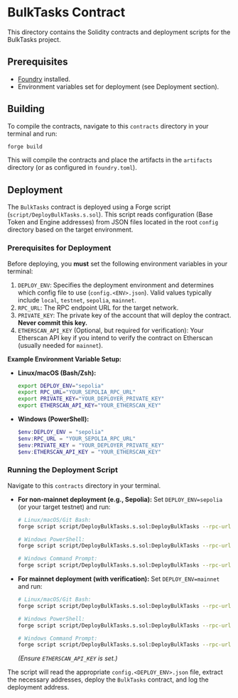# BulkTasks Contract

This directory contains the Solidity contracts and deployment scripts for the BulkTasks project.

## Prerequisites

- [Foundry](https://getfoundry.sh/) installed.
- Environment variables set for deployment (see Deployment section).

## Building

To compile the contracts, navigate to this `contracts` directory in your terminal and run:

```bash
forge build
```

This will compile the contracts and place the artifacts in the `artifacts` directory (or as configured in `foundry.toml`).

## Deployment

The `BulkTasks` contract is deployed using a Forge script (`script/DeployBulkTasks.s.sol`). This script reads configuration (Base Token and Engine addresses) from JSON files located in the root `config` directory based on the target environment.

### Prerequisites for Deployment

Before deploying, you **must** set the following environment variables in your terminal:

1.  `DEPLOY_ENV`: Specifies the deployment environment and determines which config file to use (`config.<ENV>.json`). Valid values typically include `local`, `testnet`, `sepolia`, `mainnet`.
2.  `RPC_URL`: The RPC endpoint URL for the target network.
3.  `PRIVATE_KEY`: The private key of the account that will deploy the contract. **Never commit this key.**
4.  `ETHERSCAN_API_KEY` (Optional, but required for verification): Your Etherscan API key if you intend to verify the contract on Etherscan (usually needed for `mainnet`).

**Example Environment Variable Setup:**

*   **Linux/macOS (Bash/Zsh):**
    ```bash
    export DEPLOY_ENV="sepolia"
    export RPC_URL="YOUR_SEPOLIA_RPC_URL"
    export PRIVATE_KEY="YOUR_DEPLOYER_PRIVATE_KEY"
    export ETHERSCAN_API_KEY="YOUR_ETHERSCAN_KEY"
    ```
*   **Windows (PowerShell):**
    ```powershell
    $env:DEPLOY_ENV = "sepolia"
    $env:RPC_URL = "YOUR_SEPOLIA_RPC_URL"
    $env:PRIVATE_KEY = "YOUR_DEPLOYER_PRIVATE_KEY"
    $env:ETHERSCAN_API_KEY = "YOUR_ETHERSCAN_KEY"
    ```

### Running the Deployment Script

Navigate to this `contracts` directory in your terminal.

*   **For non-mainnet deployment (e.g., Sepolia):**
    Set `DEPLOY_ENV=sepolia` (or your target testnet) and run:
    ```bash
    # Linux/macOS/Git Bash:
    forge script script/DeployBulkTasks.s.sol:DeployBulkTasks --rpc-url $RPC_URL --private-key $PRIVATE_KEY --broadcast
    
    # Windows PowerShell:
    forge script script/DeployBulkTasks.s.sol:DeployBulkTasks --rpc-url $env:RPC_URL --private-key $env:PRIVATE_KEY --broadcast
    
    # Windows Command Prompt:
    forge script script/DeployBulkTasks.s.sol:DeployBulkTasks --rpc-url %RPC_URL% --private-key %PRIVATE_KEY% --broadcast
    ```

*   **For mainnet deployment (with verification):**
    Set `DEPLOY_ENV=mainnet` and run:
    ```bash
    # Linux/macOS/Git Bash:
    forge script script/DeployBulkTasks.s.sol:DeployBulkTasks --rpc-url $RPC_URL --private-key $PRIVATE_KEY --broadcast --verify
    
    # Windows PowerShell:
    forge script script/DeployBulkTasks.s.sol:DeployBulkTasks --rpc-url $env:RPC_URL --private-key $env:PRIVATE_KEY --broadcast --verify
    
    # Windows Command Prompt:
    forge script script/DeployBulkTasks.s.sol:DeployBulkTasks --rpc-url %RPC_URL% --private-key %PRIVATE_KEY% --broadcast --verify
    ```
    *(Ensure `ETHERSCAN_API_KEY` is set.)*

The script will read the appropriate `config.<DEPLOY_ENV>.json` file, extract the necessary addresses, deploy the `BulkTasks` contract, and log the deployment address.

